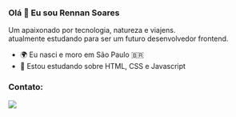 ### Olá 👋 Eu sou Rennan Soares

Um apaixonado por tecnologia, natureza e viajens.<br>
atualmente estudando para ser um futuro desenvolvedor frontend.

* 🌍 Eu nasci e moro em São Paulo 🇧🇷
* 🧠 Estou estudando sobre HTML, CSS e Javascript



### Contato:
<p>
  <a href="https://www.linkedin.com/in/rennansoares/" target="_blank"><img src="https://img.shields.io/badge/-LinkedIn-%230077B5?style=for-   the-badge&logo=linkedin&logoColor=white" target="_blank"></a>
</p>


